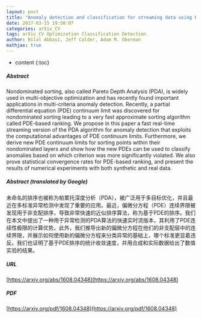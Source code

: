 ```yaml
---
layout: post
title: "Anomaly detection and classification for streaming data using PDEs"
date: 2017-03-15 19:50:07
categories: arXiv_CV
tags: arXiv_CV Optimization Classification Detection
author: Bilal Abbasi, Jeff Calder, Adam M. Oberman
mathjax: true
---
```


* content
{:toc}

##### Abstract
Nondominated sorting, also called Pareto Depth Analysis (PDA), is widely used in multi-objective optimization and has recently found important applications in multi-criteria anomaly detection. Recently, a partial differential equation (PDE) continuum limit was discovered for nondominated sorting leading to a very fast approximate sorting algorithm called PDE-based ranking. We propose in this paper a fast real-time streaming version of the PDA algorithm for anomaly detection that exploits the computational advantages of PDE continuum limits. Furthermore, we derive new PDE continuum limits for sorting points within their nondominated layers and show how the new PDEs can be used to classify anomalies based on which criterion was more significantly violated. We also prove statistical convergence rates for PDE-based ranking, and present the results of numerical experiments with both synthetic and real data.

##### Abstract (translated by Google)
未命名的排序也被称为帕累托深度分析（PDA），被广泛用于多目标优化，并且最近在多标准异常检测中发现了重要的应用。最近，偏微分方程（PDE）连续界限被发现用于非支配排序，导致非常快速的近似排序算法，称为基于PDE的排序。我们在本文中提出了一种用于异常检测的PDA算法的快速实时流版本，其利用了PDE连续性极限的计算优势。此外，我们推导出新的偏微分方程在他们的非支配层中的连续界限，并展示如何使用新的偏微分方程来分类异常的基础上，哪个标准更显着违反。我们也证明了基于PDE排序的统计收敛速度，并用合成和实际数据给出了数值实验的结果。

##### URL
[https://arxiv.org/abs/1608.04348](https://arxiv.org/abs/1608.04348)

##### PDF
[https://arxiv.org/pdf/1608.04348](https://arxiv.org/pdf/1608.04348)

